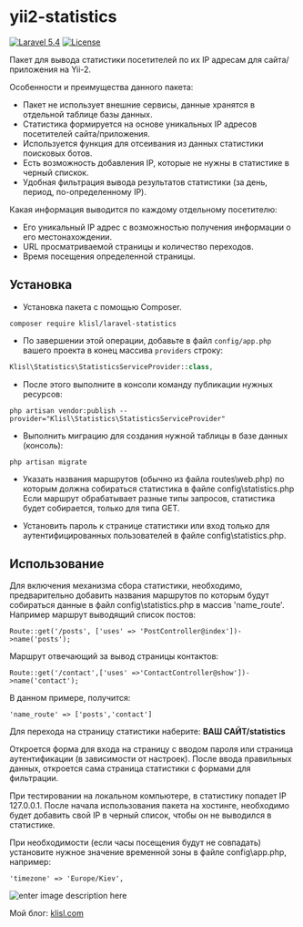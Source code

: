 yii2-statistics
=================
[![Laravel 5.4](https://img.shields.io/badge/Laravel-5.4-orange.svg?style=flat-square)](http://laravel.com)
[![License](http://img.shields.io/badge/license-MIT-brightgreen.svg?style=flat-square)](https://tldrlegal.com/license/mit-license)

Пакет для вывода статистики посетителей по их IP адресам для сайта/приложения на Yii-2.

Особенности и преимущества данного пакета:

*	Пакет не использует внешние сервисы, данные хранятся в отдельной таблице базы данных.
*	Статистика формируется на основе уникальных IP адресов посетителей сайта/приложения.
*	Используется функция для отсеивания из данных статистики поисковых ботов.
*	Есть возможность добавления IP, которые не нужны в статистике в черный спискок.
*	Удобная фильтрация вывода результатов статистики (за день, период, по-определенному IP).


Какая информация выводится по каждому отдельному посетителю:
*	Его уникальный IP адрес с возможностью получения информации о его местонахождении.
*	URL просматриваемой страницы и количество переходов.
*	Время посещения определенной страницы.


  
Установка
------------------
* Установка пакета с помощью Composer.

```
composer require klisl/laravel-statistics
```

* По завершении этой операции, добавьте в файл `config/app.php` вашего проекта в конец массива `providers` строку:

```php
Klisl\Statistics\StatisticsServiceProvider::class,
```

* После этого выполните в консоли команду публикации нужных ресурсов:
```
php artisan vendor:publish --provider="Klisl\Statistics\StatisticsServiceProvider"
```

* Выполнить миграцию для создания нужной таблицы в базе данных (консоль):
```
php artisan migrate
```

* Указать названия маршрутов (обычно из файла routes\web.php) по которым должна собираться статистика в файле config\statistics.php
Если маршрут обрабатывает разные типы запросов, статистика будет собирается, только для типа GET.


* Установить пароль к странице статистики или вход только для аутентифицированных пользователей в файле config\statistics.php.



Использование
-------------

Для включения механизма сбора статистики, необходимо, предварительно добавить названия маршрутов по которым будут собираться данные 
в файл config\statistics.php в массив 'name_route'. Например маршрут выводящий список постов:
```
Route::get('/posts', ['uses' => 'PostController@index'])->name('posts');
```
Маршрут отвечающий за вывод страницы контактов:
```
Route::get('/contact',['uses' =>'ContactController@show'])->name('contact');
```

В данном примере, получится:
```
'name_route' => ['posts','contact']
```

Для перехода на страницу статистики наберите:
**ВАШ САЙТ/statistics**

Откроется форма для входа на страницу с вводом пароля или страница аутентификации (в зависимости от настроек).
После ввода правильных данных, откроется сама страница статистики с формами для фильтрации.

При тестировании на локальном компьютере, в статистику попадет IP 127.0.0.1. 
После начала использования пакета на хостинге, необходимо будет добавить свой IP в черный список, чтобы он не выводился в статистике.

При необходимости (если часы посещения будут не совпадать) установите нужное значение временной зоны в файле
config\app.php, например:
```
'timezone' => 'Europe/Kiev',
```


![enter image description here](http://klisl.com/frontend/web/images/external/lar_stat3.jpg)


Мой блог: [klisl.com](http://klisl.com)  
